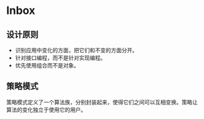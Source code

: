 # Inbox

## 设计原则

- 识别应用中变化的方面，把它们和不变的方面分开。
- 针对接口编程，而不是针对实现编程。
- 优先使用组合而不是对象。

## 策略模式

策略模式定义了一个算法族，分别封装起来，使得它们之间可以互相变换。策略让算法的变化独立于使用它的用户。
